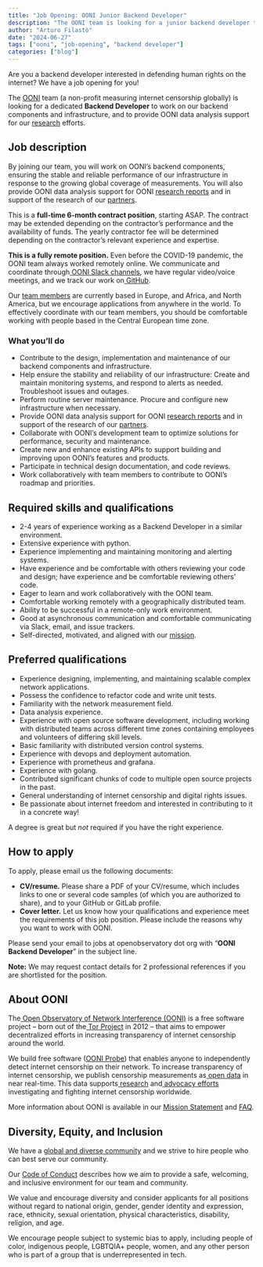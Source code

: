 ```yaml
---
title: "Job Opening: OONI Junior Backend Developer"
description: "The OONI team is looking for a junior backend developer to maintain and improve our backend infrastructure."
author: "Arturo Filastò"
date: "2024-06-27"
tags: ["ooni", "job-opening", "backend developer"]
categories: ["blog"]
---
```


Are you a backend developer interested in defending human rights on the
internet? We have a job opening for you!

The [OONI](https://ooni.org/) team (a non-profit measuring internet censorship
globally) is looking for a dedicated **Backend Developer** to work on our
backend components and infrastructure, and to provide OONI data analysis
support for our [research](https://ooni.org/reports/) efforts.

## Job description

By joining our team, you will work on OONI’s backend components, ensuring the
stable and reliable performance of our infrastructure in response to the
growing global coverage of measurements. You will also provide OONI data
analysis support for OONI [research reports](https://ooni.org/reports/) and in
support of the research of our [partners](https://ooni.org/partners).

This is a **full-time 6-month contract position**, starting ASAP. The contract
may be extended depending on the contractor’s performance and the availability
of funds. The yearly contractor fee will be determined depending on the
contractor’s relevant experience and expertise.

**This is a fully remote position.** Even before the COVID-19 pandemic, the
OONI team always worked remotely online. We communicate and coordinate through[
OONI Slack channels](https://slack.ooni.org/), we have regular video/voice
meetings, and we track our work on[ GitHub](https://github.com/ooni).

Our [team members](https://ooni.org/about/team/) are currently based in Europe,
and Africa, and North America, but we encourage applications from anywhere in
the world. To effectively coordinate with our team members, you should be
comfortable working with people based in the Central European time zone.


### What you’ll do

* Contribute to the design, implementation and maintenance of our backend
  components and infrastructure.
* Help ensure the stability and reliability of our infrastructure: Create and
  maintain monitoring systems, and respond to alerts as needed. Troubleshoot
issues and outages. 
* Perform routine server maintenance. Procure and configure new infrastructure
  when necessary.
* Provide OONI data analysis support for OONI [research reports](https://ooni.org/reports/) and in support of the research of our
[partners](https://ooni.org/partners). 
* Collaborate with OONI’s development team to optimize solutions for
  performance, security and maintenance.
* Create new and enhance existing APIs to support building and improving upon
  OONI’s features and products.
* Participate in technical design documentation, and code reviews.
* Work collaboratively with team members to contribute to OONI’s roadmap and
  priorities.


## Required skills and qualifications

* 2-4 years of experience working as a Backend Developer in a similar environment. 
* Extensive experience with python. 
* Experience implementing and maintaining monitoring and alerting systems. 
* Have experience and be comfortable with others reviewing your code and design; have experience and be comfortable reviewing others' code.
* Eager to learn and work collaboratively with the OONI team.
* Comfortable working remotely with a geographically distributed team.
* Ability to be successful in a remote-only work environment.
* Good at asynchronous communication and comfortable communicating via Slack, email, and issue trackers.
* Self-directed, motivated, and aligned with our [mission](https://ooni.org/about/#mission).


## Preferred qualifications 

* Experience designing, implementing, and maintaining scalable complex network applications. 
* Possess the confidence to refactor code and write unit tests. 
* Familiarity with the network measurement field. 
* Data analysis experience.
* Experience with open source software development, including working with distributed teams across different time zones containing employees and volunteers of differing skill levels. 
* Basic familiarity with distributed version control systems. 
* Experience with devops and deployment automation.
* Experience with prometheus and grafana.
* Experience with golang.
* Contributed significant chunks of code to multiple open source projects in the past. 
* General understanding of internet censorship and digital rights issues.
* Be passionate about internet freedom and interested in contributing to it in a concrete way!

A degree is great but _not_ required if you have the right experience.

## How to apply

To apply, please email us the following documents:

* **CV/resume.** Please share a PDF of your CV/resume, which includes links to
  one or several code samples (of which you are authorized to share), and to
  your GitHub or GitLab profile.
* **Cover letter.** Let us know how your qualifications and experience meet the
  requirements of this job position. Please include the reasons why you want to
  work with OONI.

Please send your email to jobs at openobservatory dot org with “**OONI Backend Developer**” in the subject line.

**Note:** We may request contact details for 2 professional references if you are shortlisted for the position.

## About OONI

The[ Open Observatory of Network Interference (OONI)](https://ooni.org/) is a
free software project – born out of the[ Tor
Project](https://www.torproject.org/) in 2012 – that aims to empower
decentralized efforts in increasing transparency of internet censorship around
the world.

We build free software ([OONI Probe](https://ooni.org/install/)) that enables
anyone to independently detect internet censorship on their network. To
increase transparency of internet censorship, we publish censorship
measurements as[ open data](https://ooni.org/data/) in near real-time. This
data supports[ research](https://ooni.org/reports/) and[ advocacy
efforts](https://www.accessnow.org/keepiton/) investigating and fighting
internet censorship worldwide.

More information about OONI is available in our [Mission
Statement](https://ooni.org/about/#mission) and [FAQ](https://ooni.org/support/faq).


## Diversity, Equity, and Inclusion

We have a [global and diverse community](https://ooni.org/partners) and we
strive to hire people who can best serve our community.

Our [Code of Conduct](https://ooni.org/get-involved/code-of-conduct/) describes
how we aim to provide a safe, welcoming, and inclusive environment for our team
and community.

We value and encourage diversity and consider applicants for all positions
without regard to national origin, gender, gender identity and expression,
race, ethnicity, sexual orientation, physical characteristics, disability,
religion, and age.

We encourage people subject to systemic bias to apply, including people of
color, indigenous people, LGBTQIA+ people, women, and any other person who is
part of a group that is underrepresented in tech.
